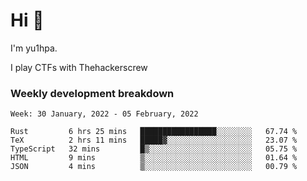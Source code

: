 # Hi 👋

I'm yu1hpa.

I play CTFs with Thehackerscrew

### Weekly development breakdown

<!--START_SECTION:waka-->
```text
Week: 30 January, 2022 - 05 February, 2022

Rust         6 hrs 25 mins   █████████████████░░░░░░░░   67.74 % 
TeX          2 hrs 11 mins   █████▓░░░░░░░░░░░░░░░░░░░   23.07 % 
TypeScript   32 mins         █▒░░░░░░░░░░░░░░░░░░░░░░░   05.75 % 
HTML         9 mins          ▒░░░░░░░░░░░░░░░░░░░░░░░░   01.64 % 
JSON         4 mins          ▒░░░░░░░░░░░░░░░░░░░░░░░░   00.79 % 
```
<!--END_SECTION:waka-->

